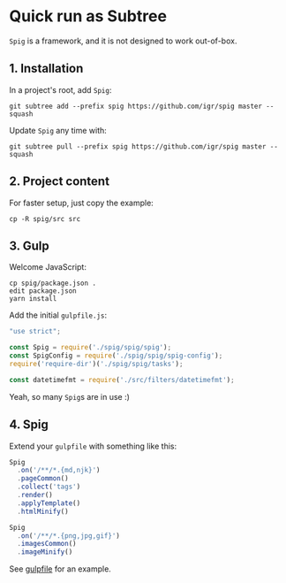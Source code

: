 # Quick run as Subtree

`Spig` is a framework, and it is not designed to work out-of-box.

## 1. Installation

In a project's root, add `Spig`:

```shell
git subtree add --prefix spig https://github.com/igr/spig master --squash
```
Update `Spig` any time with:

```shell
git subtree pull --prefix spig https://github.com/igr/spig master --squash
```

## 2. Project content 

For faster setup, just copy the example:

```shell
cp -R spig/src src
``` 

## 3. Gulp

Welcome JavaScript:

```
cp spig/package.json .
edit package.json
yarn install
```

Add the initial `gulpfile.js`:

```javascript
"use strict";

const Spig = require('./spig/spig/spig');
const SpigConfig = require('./spig/spig/spig-config');
require('require-dir')('./spig/spig/tasks');

const datetimefmt = require('./src/filters/datetimefmt');

```

Yeah, so many `Spig`s are in use :)


## 4. Spig

Extend your `gulpfile` with something like this:

```javascript
Spig
  .on('/**/*.{md,njk}')
  .pageCommon()
  .collect('tags')
  .render()
  .applyTemplate()
  .htmlMinify()

Spig
  .on('/**/*.{png,jpg,gif}')
  .imagesCommon()
  .imageMinify()
```

See [gulpfile](gulpfile.js) for an example.

